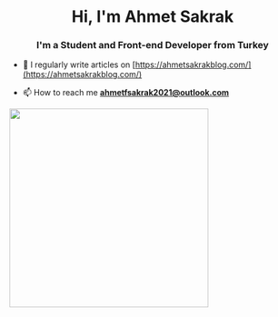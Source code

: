 <h1 align="center">Hi, I'm Ahmet Sakrak</h1>
<h3 align="center">I'm a Student and Front-end Developer from Turkey</h3>

- 📝 I regularly write articles on [https://ahmetsakrakblog.com/](https://ahmetsakrakblog.com/)

- 📫 How to reach me **ahmetfsakrak2021@outlook.com**

<img align="center" width="350" src="https://user-images.githubusercontent.com/66999194/120017909-1b3cf200-bfef-11eb-99e6-24d7b566bc82.png">


